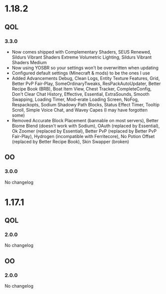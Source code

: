# 1.18.2

## QOL

### 3.3.0

- Now comes shipped with Complementary Shaders, SEUS Renewed, Sildurs Vibrant Shaders Extreme Volumetric Lighting, Sildurs Vibrant Shaders Medium
- Now using YOSBR so your settings won't be overwritten when updating
- Configured default settings (Minecraft & mods) to be the ones I use
- Added Advancements Debug, Clean Logs, Entity Texture Features, Grid, Better PvP Fair-Play, SomeOrdinaryTweaks, ResPackAutoUpdater, Better Recipe Book (BRB), Boat Item View, Chest Tracker, CompleteConfig, Don't Clear Chat History, Effective, Essential, ExtraSounds, Smooth Swapping, Loading Timer, Mod-erate Loading Screen, NoFog, Respackopts, Sodium Shadowy Path Blocks, Status Effect Timer, Tooltip Scroll, Simple Voice Chat, and Wavey Capes (I may have forgotten some)
- Removed Accurate Block Placement (bannable on most servers), Better Biome Blend (doesn't work with Sodium), OAuth (replaced by Essential), Ok Zoomer (replaced by Essential), Better PvP (replaced by Better PvP Fair-Play), Hydrogen (incompatible with Ferritecore), No Potion Offset (replaced by Better Recipe Book), Skin Swapper (broken)


## OO

### 3.0.0

No changelog



# 1.17.1

## QOL

### 2.0.0

No changelog


## OO

### 2.0.0

No changelog